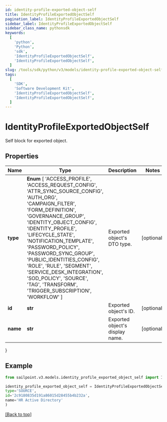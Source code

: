 ```yaml
---
id: identity-profile-exported-object-self
title: IdentityProfileExportedObjectSelf
pagination_label: IdentityProfileExportedObjectSelf
sidebar_label: IdentityProfileExportedObjectSelf
sidebar_class_name: pythonsdk
keywords:
  [
    'python',
    'Python',
    'sdk',
    'IdentityProfileExportedObjectSelf',
    'IdentityProfileExportedObjectSelf',
  ]
slug: /tools/sdk/python/v3/models/identity-profile-exported-object-self
tags:
  [
    'SDK',
    'Software Development Kit',
    'IdentityProfileExportedObjectSelf',
    'IdentityProfileExportedObjectSelf',
  ]
---
```


# IdentityProfileExportedObjectSelf

Self block for exported object.

## Properties

| Name | Type | Description | Notes |
| --- | --- | --- | --- |
| **type** | **Enum** [ 'ACCESS_PROFILE', 'ACCESS_REQUEST_CONFIG', 'ATTR_SYNC_SOURCE_CONFIG', 'AUTH_ORG', 'CAMPAIGN_FILTER', 'FORM_DEFINITION', 'GOVERNANCE_GROUP', 'IDENTITY_OBJECT_CONFIG', 'IDENTITY_PROFILE', 'LIFECYCLE_STATE', 'NOTIFICATION_TEMPLATE', 'PASSWORD_POLICY', 'PASSWORD_SYNC_GROUP', 'PUBLIC_IDENTITIES_CONFIG', 'ROLE', 'RULE', 'SEGMENT', 'SERVICE_DESK_INTEGRATION', 'SOD_POLICY', 'SOURCE', 'TAG', 'TRANSFORM', 'TRIGGER_SUBSCRIPTION', 'WORKFLOW' ] | Exported object's DTO type. | [optional] |
| **id** | **str** | Exported object's ID. | [optional] |
| **name** | **str** | Exported object's display name. | [optional] |

}

## Example

```python
from sailpoint.v3.models.identity_profile_exported_object_self import IdentityProfileExportedObjectSelf

identity_profile_exported_object_self = IdentityProfileExportedObjectSelf(
type='SOURCE',
id='2c9180835d191a86015d28455b4b232a',
name='HR Active Directory'
)

```

[[Back to top]](#)
